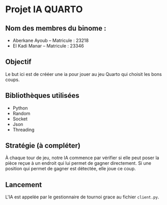 # Projet IA QUARTO

## Nom des membres du binome : 
- Aberkane Ayoub – Matricule : 23218
- El Kadi Manar  – Matricule : 23346

## Objectif
Le but ici est de crééer une ia pour jouer au jeu Quarto qui choisit les bons coups.

## Bibliothèques utilisées
- Python 
- Random
- Socket
- Json
- Threading

## Stratégie (à compléter)
À chaque tour de jeu, notre IA commence par vérifier si elle peut poser la pièce reçue à un endroit qui lui permet de gagner directement. Si une position qui permet de gagner est détectée, elle joue ce coup.

## Lancement
L'IA est appelée par le gestionnaire de tournoi grace au fichier `client.py`.
